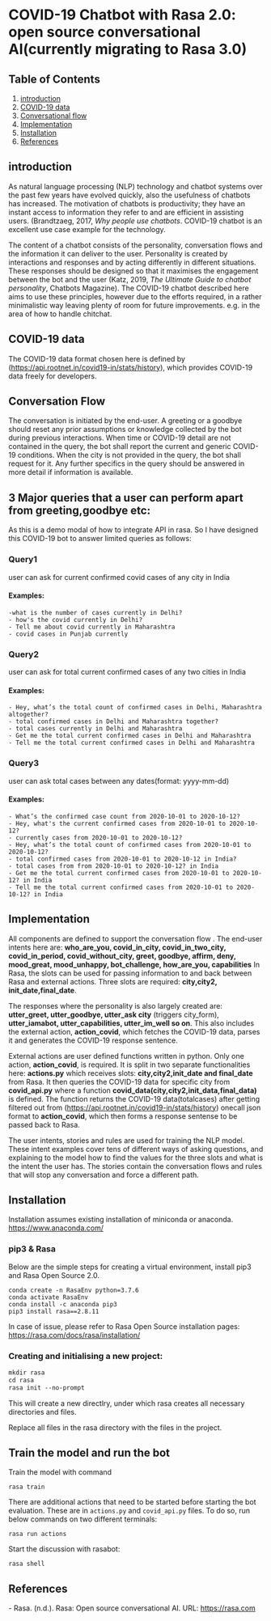 # COVID-19 Chatbot with Rasa 2.0: open source conversational AI(currently migrating to Rasa 3.0)

## Table of Contents
1. [introduction](#introduction)
2. [COVID-19 data](#COVID-19_data)
3. [Conversational flow](#Conversation_Flow)
4. [Implementation](#Implementation)
5. [Installation](#Installation)
6. [References](#References)
## introduction
<a name="introduction"></a>

As natural language processing (NLP) technology and chatbot systems over the past few years have evolved quickly, also the usefulness of chatbots has increased. The motivation of chatbots is productivity; they have an instant access to information they refer to and are efficient in assisting users. (Brandtzaeg, 2017, *Why people use chatbots*. COVID-19 chatbot is an excellent use case example for the technology.

The content of a chatbot consists of the personality, conversation flows and the information it can deliver to the user. Personality is created by interactions and responses and by acting differently in different situations. These responses should be designed so that it maximises the engagement between the bot and the user (Katz, 2019, *The Ultimate Guide to chatbot personality*, Chatbots Magazine). The COVID-19 chatbot described here aims to use these principles, however due to the efforts required, in a rather minimalistic way leaving plenty of room for future improvements. e.g. in the area of how to handle chitchat.

## COVID-19 data
<a name="COVID-19_data"></a>
The COVID-19 data format chosen here is defined by (https://api.rootnet.in/covid19-in/stats/history), which provides COVID-19 data freely for developers. 

## Conversation Flow
<a name="Conversation_Flow"></a>
The conversation is initiated by the end-user. A greeting or a goodbye should reset any prior assumptions or knowledge collected by the bot during previous interactions. When time or COVID-19 detail are not contained in the query, the bot shall report the current and generic COVID-19 conditions. When the city is not provided in the query, the bot shall request for it. Any further specifics in the query should be answered in more detail if information is available. 

## 3 Major queries that a user can perform apart from greeting,goodbye etc:
As this is a demo modal of how to integrate API in rasa. So I have designed this COVID-19 bot to answer limited queries as follows:
### Query1
user can ask for current confirmed covid cases of any city in India
#### Examples:
    -what is the number of cases currently in Delhi?
    - how's the covid currently in Delhi?
    - Tell me about covid currently in Maharashtra
    - covid cases in Punjab currently

### Query2
user can ask for total current confirmed cases of any two cities in India
#### Examples:
    - Hey, what’s the total count of confirmed cases in Delhi, Maharashtra altogether?
    - total confirmed cases in Delhi and Maharashtra together?
    - total cases currently in Delhi and Maharashtra
    - Get me the total current confirmed cases in Delhi and Maharashtra
    - Tell me the total current confirmed cases in Delhi and Maharashtra

### Query3
user can ask total cases between any dates(format: yyyy-mm-dd)

#### Examples:
    - What’s the confirmed case count from 2020-10-01 to 2020-10-12?
    - Hey, what's the current confirmed cases from 2020-10-01 to 2020-10-12?
    - currently cases from 2020-10-01 to 2020-10-12?
    - Hey, what’s the total count of confirmed cases from 2020-10-01 to 2020-10-12?
    - total confirmed cases from 2020-10-01 to 2020-10-12 in India?
    - total cases from from 2020-10-01 to 2020-10-12? in India
    - Get me the total current confirmed cases from 2020-10-01 to 2020-10-12? in India
    - Tell me the total current confirmed cases from 2020-10-01 to 2020-10-12? in India



## Implementation
<a name="Implementation"></a>
All components are defined to support the conversation flow . The end-user intents here are: **who_are_you, covid_in_city, covid_in_two_city, covid_in_period, covid_without_city, greet, goodbye, affirm, deny, mood_great, mood_unhappy, bot_challenge, how_are_you, capabilities**
In Rasa, the slots can be used for passing information to and back between Rasa and external actions. Three slots are required: **city,city2, init_date,final_date**.

The responses where the personality is also largely created are: **utter_greet, utter_goodbye, utter_ask city** (triggers city_form), **utter_iamabot, utter_capabilities, utter_im_well so on**. This also includes the external action, **action_covid**, which fetches the COVID-19 data, parses it and generates the COVID-19 response sentence.

External actions are user defined functions written in python. Only one action, **action_covid**, is required. It is split in two separate functionalities here: **actions.py** which receives slots: **city,city2,init_date and final_date** from Rasa. It then queries the COVID-19 data for specific city from **covid_api.py** where a function **covid_data(city,city2,init_data,final_data)** is defined. The function returns the COVID-19 data(totalcases) after getting filtered out from (https://api.rootnet.in/covid19-in/stats/history) onecall json format to **action_covid**, which then forms a response sentense to be passed back to Rasa.

The user intents, stories and rules are used for training the NLP model. These intent examples cover tens of different ways of asking questions, and explaining to the model how to find the values for the three slots and what is the intent the user has. The stories contain the conversation flows and rules that will stop any conversation and force a different path. 


## Installation
<a name="Installation"></a> 
Installation assumes existing installation of miniconda or anaconda. 
https://www.anaconda.com/

### pip3 & Rasa

Below are the simple steps for creating a virtual environment, install pip3 and Rasa Open Source 2.0.

```
conda create -n RasaEnv python=3.7.6 
conda activate RasaEnv
conda install -c anaconda pip3
pip3 install rasa==2.8.11  
```
In case of issue, please refer to Rasa Open Source installation pages: 
https://rasa.com/docs/rasa/installation/

### Creating and initialising a new project:

```p
mkdir rasa
cd rasa
rasa init --no-prompt
```
This will create a new directlry, under which rasa creates all necessary directories and files.

Replace all files in the rasa directory with the files in the project.

## Train the model and run the bot

Train the model with command 

```
rasa train
```

There are additional actions that need to be started before starting the bot evaluation. These are in ```actions.py``` and ```covid_api.py``` files. To do so, run below commands on two different terminals: 

```
rasa run actions
```

Start the discussion with rasabot:

```
rasa shell
```



## References
<a name="References"></a>
    - Rasa. (n.d.). Rasa: Open source conversational AI. URL: https://rasa.com
    
    
